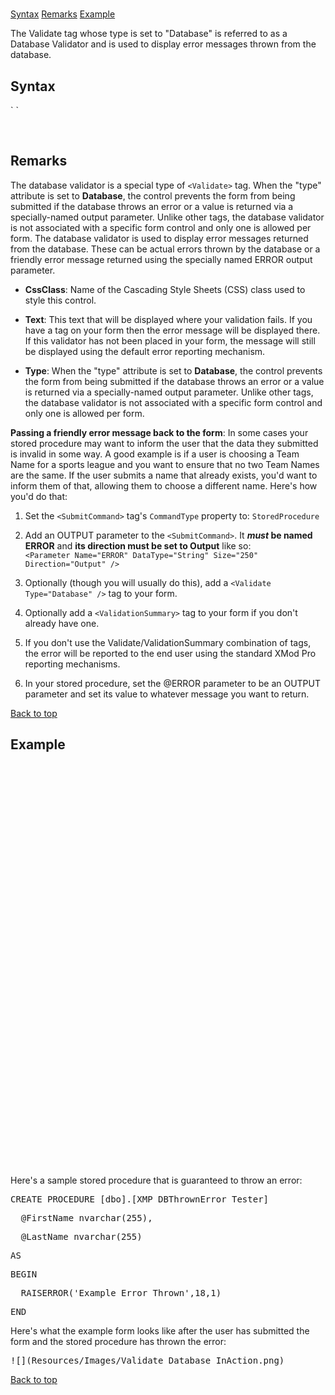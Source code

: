 # <Validate Type="database">

<a name="top"></a>

[Syntax](#syntax) [Remarks](#remarks) [Example](#example)

The Validate tag whose type is set to "Database" is referred to as a Database Validator and is used to display error messages thrown from the database.

<a name="syntax"></a>

## Syntax

<div class="Code" xmlns="http://www.w3.org/1999/xhtml">`<Validate`  
``    CssClass="_string_"  
``Text="_string_"  
    Type="Database"``  
`/> `</div>

 <a name="remarks"></a>

## Remarks

The database validator is a special type of `<Validate>` tag. When the "type" attribute is set to **Database**, the control prevents the form from being submitted if the database throws an error or a value is returned via a specially-named output parameter. Unlike other <span style="font-family: monospace;"><Validate></span> tags, the database validator is not associated with a specific form control and only one is allowed per form. The database validator is used to display error messages returned from the database. These can be actual errors thrown by the database or a friendly error message returned using the specially named ERROR output parameter.

*   **CssClass**: Name of the Cascading Style Sheets (CSS) class used to style this control.  

*   **Text**: This text that will be displayed where your validation fails. If you have a <span style="font-family: monospace;" xmlns="http://www.w3.org/1999/xhtml"><ValidationSummary></span> tag on your form then the error message will be displayed there. If this validator has not been placed in your form, the message will still be displayed using the default error reporting mechanism.  

*   **Type**: When the "type" attribute is set to **Database**, the control prevents the form from being submitted if the database throws an error or a value is returned via a specially-named output parameter. Unlike other <span style="font-family: monospace;" xmlns="http://www.w3.org/1999/xhtml"><Validate></span> tags, the database validator is not associated with a specific form control and only one is allowed per form.

**Passing a friendly error message back to the form**: In some cases your stored procedure may want to inform the user that the data they submitted is invalid in some way. A good example is if a user is choosing a Team Name for a sports league and you want to ensure that no two Team Names are the same. If the user submits a name that already exists, you'd want to inform them of that, allowing them to choose a different name. Here's how you'd do that:

1.  Set the `<SubmitCommand>` tag's `CommandType` property to: `StoredProcedure`  

2.  Add an OUTPUT parameter to the `<SubmitCommand>`. It ***must* be named ERROR** and **its direction must be set to Output** like so:  
    `<Parameter Name="ERROR" DataType="String" Size="250" Direction="Output" />`  

3.  Optionally (though you will usually do this), add a `<Validate Type="Database" />` tag to your form.  

4.  Optionally add a `<ValidationSummary>` tag to your form if you don't already have one.  

5.  If you don't use the Validate/ValidationSummary combination of tags, the error will be reported to the end user using the standard XMod Pro reporting mechanisms.  

6.  In your stored procedure, set the @ERROR parameter to be an OUTPUT parameter and set its value to whatever message you want to return.  

[Back to top](#top)<a name="example"></a>

## Example

<div>

<pre xml:space="preserve"><AddForm></pre>

<pre xml:space="preserve">  <SubmitCommand CommandText="XMP_ReturnValueTester" CommandType="StoredProcedure"></pre>

<pre xml:space="preserve">    <Parameter Name="FirstName" DataType="String" Size="25" /></pre>

<pre xml:space="preserve">    <Parameter Name="LastName" DataType="String" Size="25" /></pre>

<pre xml:space="preserve">  </SubmitCommand></pre>

<pre xml:space="preserve">  <div class="xmp-Authors xmp-form"></pre>

<pre xml:space="preserve">    <div class="xmp-form-row"></pre>

<pre xml:space="preserve">      <Label For="FirstName" Text="First Name" CssClass="NormalBold xmp-form-label" /></pre>

<pre xml:space="preserve">      <TextBox id="FirstName" DataField="FirstName" DataType="string" MaxLength="25" Width="165" /></pre>

<pre xml:space="preserve">    </div></pre>

<pre xml:space="preserve">    <div class="xmp-form-row"></pre>

<pre xml:space="preserve">      <Label For="LastName" Text="Last Name" CssClass="NormalBold xmp-form-label" /></pre>

<pre xml:space="preserve">      <TextBox Id="LastName" DataField="LastName" DataType="Decimal" MaxLength="25" Width="165" /></pre>

<pre xml:space="preserve">    </div></pre>

<pre xml:space="preserve">    <div class="kbxmFormRow"></pre>

<pre xml:space="preserve">      <span class="xmp-form-label">&nbsp;</span></pre>

<pre xml:space="preserve">      <AddButton Text="Add" CssClass="CommandButton xmp-button"  /> <CancelButton Text="Cancel" CssClass="CommandButton xmp-button" /></pre>

<pre xml:space="preserve">      <br /></pre>

<pre xml:space="preserve">    </div></pre>

<pre xml:space="preserve">   <span style="color: #ff0000;"><Validate Type="Database" /></span></pre>

<pre xml:space="preserve">      <ValidationSummary DisplayMode="BulletList"  CssClass="NormalRed xmp-validation-summary" /></pre>

<pre xml:space="preserve">  </div></pre>

<pre xml:space="preserve"></AddForm></pre>

Here's a sample stored procedure that is guaranteed to throw an error:

<pre xml:space="preserve">CREATE PROCEDURE [dbo].[XMP_DBThrownError_Tester]</pre>

<pre xml:space="preserve">  @FirstName nvarchar(255),</pre>

<pre xml:space="preserve">  @LastName nvarchar(255)</pre>

<pre xml:space="preserve">AS</pre>

<pre xml:space="preserve">BEGIN</pre>

<pre xml:space="preserve">  RAISERROR('Example Error Thrown',18,1)</pre>

<pre xml:space="preserve">END</pre>

Here's what the example form looks like after the user has submitted the form and the stored procedure has thrown the error:

<pre xml:space="preserve">![](Resources/Images/Validate_Database_InAction.png)</pre>

</div>

[Back to top](#top)